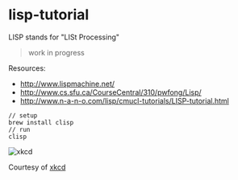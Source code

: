 # lisp-tutorial
LISP stands for "LISt Processing"

> work in progress

Resources:
* http://www.lispmachine.net/
* http://www.cs.sfu.ca/CourseCentral/310/pwfong/Lisp/
* http://www.n-a-n-o.com/lisp/cmucl-tutorials/LISP-tutorial.html

```
// setup
brew install clisp
// run
clisp
```

![xkcd](http://www.mrbill.net/images/comics/xkcd/lisp_cycles.gif)

Courtesy of [xkcd](http://www.xkcd.com/)
